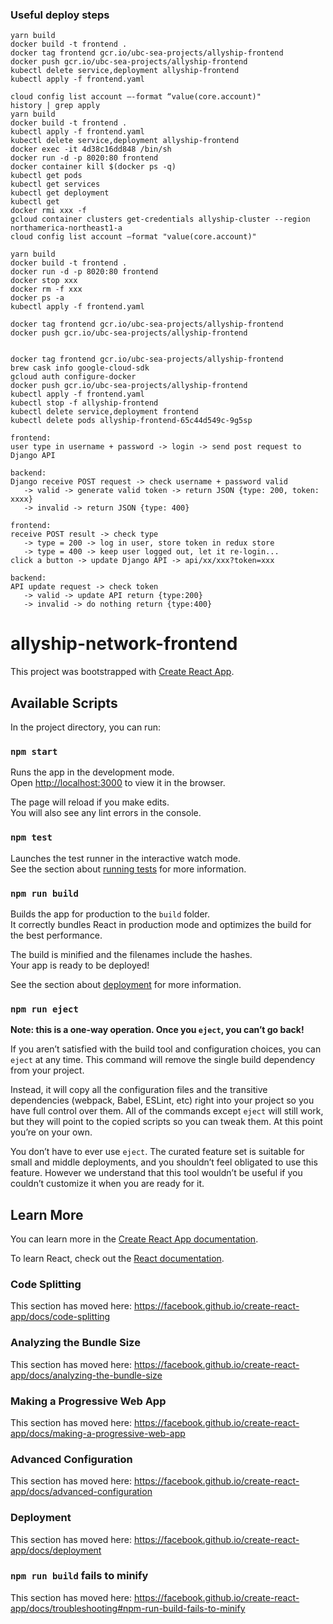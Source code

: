 
### Useful deploy steps
```
yarn build
docker build -t frontend .
docker tag frontend gcr.io/ubc-sea-projects/allyship-frontend
docker push gcr.io/ubc-sea-projects/allyship-frontend
kubectl delete service,deployment allyship-frontend
kubectl apply -f frontend.yaml
```


```
cloud config list account —-format “value(core.account)"   
history | grep apply 
yarn build
docker build -t frontend .
kubectl apply -f frontend.yaml
kubectl delete service,deployment allyship-frontend
docker exec -it 4d38c16dd848 /bin/sh
docker run -d -p 8020:80 frontend
docker container kill $(docker ps -q)
kubectl get pods
kubectl get services
kubectl get deployment
kubectl get 
docker rmi xxx -f
gcloud container clusters get-credentials allyship-cluster --region northamerica-northeast1-a
cloud config list account —format "value(core.account)"
```
```
yarn build
docker build -t frontend .
docker run -d -p 8020:80 frontend
docker stop xxx
docker rm -f xxx
docker ps -a
kubectl apply -f frontend.yaml

docker tag frontend gcr.io/ubc-sea-projects/allyship-frontend
docker push gcr.io/ubc-sea-projects/allyship-frontend


docker tag frontend gcr.io/ubc-sea-projects/allyship-frontend
brew cask info google-cloud-sdk
gcloud auth configure-docker 
docker push gcr.io/ubc-sea-projects/allyship-frontend
kubectl apply -f frontend.yaml
kubectl stop -f allyship-frontend
kubectl delete service,deployment frontend
kubectl delete pods allyship-frontend-65c44d549c-9g5sp

frontend:
user type in username + password -> login -> send post request to Django API

backend:
Django receive POST request -> check username + password valid
   -> valid -> generate valid token -> return JSON {type: 200, token: xxxx}
   -> invalid -> return JSON {type: 400}

frontend:
receive POST result -> check type
   -> type = 200 -> log in user, store token in redux store
   -> type = 400 -> keep user logged out, let it re-login...
click a button -> update Django API -> api/xx/xxx?token=xxx

backend:
API update request -> check token
   -> valid -> update API return {type:200}
   -> invalid -> do nothing return {type:400}
```



# allyship-network-frontend

This project was bootstrapped with [Create React App](https://github.com/facebook/create-react-app).

## Available Scripts

In the project directory, you can run:

### `npm start`

Runs the app in the development mode.<br />
Open [http://localhost:3000](http://localhost:3000) to view it in the browser.

The page will reload if you make edits.<br />
You will also see any lint errors in the console.

### `npm test`

Launches the test runner in the interactive watch mode.<br />
See the section about [running tests](https://facebook.github.io/create-react-app/docs/running-tests) for more information.

### `npm run build`

Builds the app for production to the `build` folder.<br />
It correctly bundles React in production mode and optimizes the build for the best performance.

The build is minified and the filenames include the hashes.<br />
Your app is ready to be deployed!

See the section about [deployment](https://facebook.github.io/create-react-app/docs/deployment) for more information.

### `npm run eject`

**Note: this is a one-way operation. Once you `eject`, you can’t go back!**

If you aren’t satisfied with the build tool and configuration choices, you can `eject` at any time. This command will remove the single build dependency from your project.

Instead, it will copy all the configuration files and the transitive dependencies (webpack, Babel, ESLint, etc) right into your project so you have full control over them. All of the commands except `eject` will still work, but they will point to the copied scripts so you can tweak them. At this point you’re on your own.

You don’t have to ever use `eject`. The curated feature set is suitable for small and middle deployments, and you shouldn’t feel obligated to use this feature. However we understand that this tool wouldn’t be useful if you couldn’t customize it when you are ready for it.

## Learn More

You can learn more in the [Create React App documentation](https://facebook.github.io/create-react-app/docs/getting-started).

To learn React, check out the [React documentation](https://reactjs.org/).

### Code Splitting

This section has moved here: https://facebook.github.io/create-react-app/docs/code-splitting

### Analyzing the Bundle Size

This section has moved here: https://facebook.github.io/create-react-app/docs/analyzing-the-bundle-size

### Making a Progressive Web App

This section has moved here: https://facebook.github.io/create-react-app/docs/making-a-progressive-web-app

### Advanced Configuration

This section has moved here: https://facebook.github.io/create-react-app/docs/advanced-configuration

### Deployment

This section has moved here: https://facebook.github.io/create-react-app/docs/deployment

### `npm run build` fails to minify

This section has moved here: https://facebook.github.io/create-react-app/docs/troubleshooting#npm-run-build-fails-to-minify